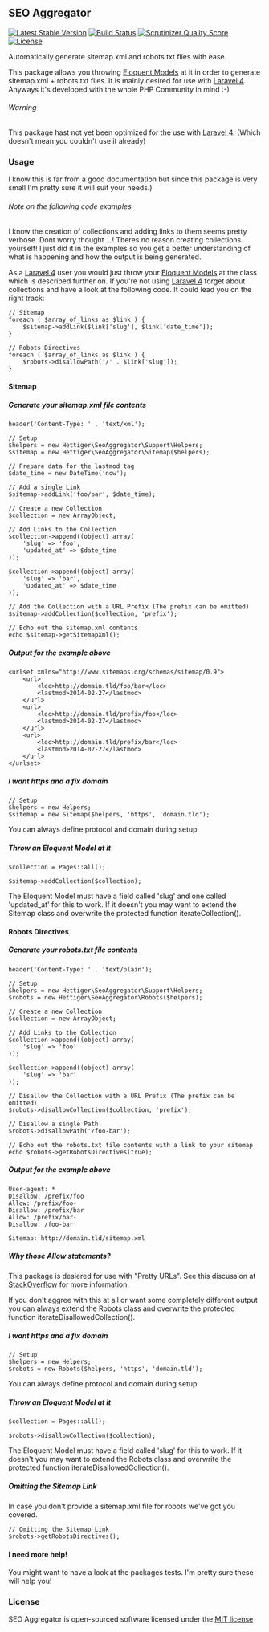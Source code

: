 ## SEO Aggregator

[![Latest Stable Version](https://poser.pugx.org/hettiger/seo-aggregator/version.png)](https://packagist.org/packages/hettiger/seo-aggregator) [![Build Status](https://travis-ci.org/hettiger/seo-aggregator.png?branch=master)](https://travis-ci.org/hettiger/seo-aggregator) [![Scrutinizer Quality Score](https://scrutinizer-ci.com/g/hettiger/seo-aggregator/badges/quality-score.png?s=51d0f6f08bc4f4f905d34bd633ccbecdb04cfdc0)](https://scrutinizer-ci.com/g/hettiger/seo-aggregator/) [![License](https://poser.pugx.org/hettiger/seo-aggregator/license.png)](https://packagist.org/packages/hettiger/seo-aggregator)

Automatically generate sitemap.xml and robots.txt files with ease.

This package allows you throwing [Eloquent Models](https://github.com/illuminate/database) at it in order to generate sitemap.xml + robots.txt files. It is mainly desired for use with [Laravel 4](http://laravel.com). Anyways it's developed with the whole PHP Community in mind :-)

###### Warning

This package hast not yet been optimized for the use with [Laravel 4](http://laravel.com). (Which doesn't mean you couldn't use it already)

### Usage

I know this is far from a good documentation but since this package is very small I'm pretty sure it will suit your needs.)

###### Note on the following code examples

I know the creation of collections and adding links to them seems pretty verbose. Dont worry thought ...! Theres no reason creating collections yourself! I just did it in the examples so you get a better understanding of what is happening and how the output is being generated.

As a [Laravel 4](http://laravel.com) user you would just throw your [Eloquent Models](https://github.com/illuminate/database) at the class which is described further on. If you're not using [Laravel 4](http://laravel.com) forget about collections and have a look at the following code. It could lead you on the right track:

	// Sitemap
	foreach ( $array_of_links as $link ) {
		$sitemap->addLink($link['slug'], $link['date_time']);
	}
	
	// Robots Directives
	foreach ( $array_of_links as $link ) {
		$robots->disallowPath('/' . $link['slug']);
	}

#### Sitemap

##### Generate your sitemap.xml file contents

	header('Content-Type: ' . 'text/xml');
	
	// Setup
	$helpers = new Hettiger\SeoAggregator\Support\Helpers;
    $sitemap = new Hettiger\SeoAggregator\Sitemap($helpers);
    
    // Prepare data for the lastmod tag
    $date_time = new DateTime('now');
    
    // Add a single Link
    $sitemap->addLink('foo/bar', $date_time);
    
    // Create a new Collection
    $collection = new ArrayObject;
    
    // Add Links to the Collection
    $collection->append((object) array(
    	'slug' => 'foo',
    	'updated_at' => $date_time
    ));
    
    $collection->append((object) array(
    	'slug' => 'bar',
        'updated_at' => $date_time
    ));
    
    // Add the Collection with a URL Prefix (The prefix can be omitted)
    $sitemap->addCollection($collection, 'prefix');
    
    // Echo out the sitemap.xml contents
    echo $sitemap->getSitemapXml();

##### Output for the example above

	<urlset xmlns="http://www.sitemaps.org/schemas/sitemap/0.9">
		<url>
			<loc>http://domain.tld/foo/bar</loc>
			<lastmod>2014-02-27</lastmod>
		</url>
		<url>
			<loc>http://domain.tld/prefix/foo</loc>
			<lastmod>2014-02-27</lastmod>
		</url>
		<url>
			<loc>http://domain.tld/prefix/bar</loc>
			<lastmod>2014-02-27</lastmod>
		</url>
	</urlset>

##### I want https and a fix domain

	// Setup
	$helpers = new Helpers;
	$sitemap = new Sitemap($helpers, 'https', 'domain.tld');
	
You can always define protocol and domain during setup.
	
##### Throw an Eloquent Model at it

	$collection = Pages::all();
	
	$sitemap->addCollection($collection);

The Eloquent Model must have a field called 'slug' and one called 'updated_at' for this to work. If it doesn't you may want to extend the Sitemap class and overwrite the protected function iterateCollection().

#### Robots Directives

##### Generate your robots.txt file contents

	header('Content-Type: ' . 'text/plain');
	
	// Setup
	$helpers = new Hettiger\SeoAggregator\Support\Helpers;
    $robots = new Hettiger\SeoAggregator\Robots($helpers);

	// Create a new Collection
    $collection = new ArrayObject;

	// Add Links to the Collection
    $collection->append((object) array(
        'slug' => 'foo'
    ));

    $collection->append((object) array(
        'slug' => 'bar'
    ));

	// Disallow the Collection with a URL Prefix (The prefix can be omitted)
    $robots->disallowCollection($collection, 'prefix');
    
    // Disallow a single Path
    $robots->disallowPath('/foo-bar');

	// Echo out the robots.txt file contents with a link to your sitemap
    echo $robots->getRobotsDirectives(true);

##### Output for the example above

	User-agent: *
	Disallow: /prefix/foo
	Allow: /prefix/foo-
	Disallow: /prefix/bar
	Allow: /prefix/bar-
	Disallow: /foo-bar

	Sitemap: http://domain.tld/sitemap.xml
	
##### Why those Allow statements?

This package is desiered for use with "Pretty URLs". See this discussion at [StackOverflow](http://stackoverflow.com/questions/21367853/pretty-urls-and-robots-txt) for more information.

If you don't aggree with this at all or want some completely different output you can always extend the Robots class and overwrite the protected function iterateDisallowedCollection().

##### I want https and a fix domain

	// Setup
	$helpers = new Helpers;
    $robots = new Robots($helpers, 'https', 'domain.tld');
    
You can always define protocol and domain during setup.

##### Throw an Eloquent Model at it

	$collection = Pages::all();

    $robots->disallowCollection($collection);
    
The Eloquent Model must have a field called 'slug' for this to work. If it doesn't you may want to extend the Robots class and overwrite the protected function iterateDisallowedCollection().

##### Omitting the Sitemap Link

In case you don't provide a sitemap.xml file for robots we've got you covered.

	// Omitting the Sitemap Link
	$robots->getRobotsDirectives();
	
#### I need more help!

You might want to have a look at the packages tests. I'm pretty sure these will help you!

### License

SEO Aggregator is open-sourced software licensed under the [MIT license](http://opensource.org/licenses/MIT)
